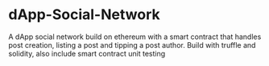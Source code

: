 # dApp-Social-Network
A dApp social network build on ethereum with a smart contract that handles post creation, listing a post and tipping a post author. Build with truffle and solidity, also include smart contract unit testing
